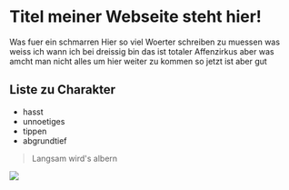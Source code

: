 # Titel meiner Webseite steht hier!

Was fuer ein schmarren Hier so viel Woerter schreiben zu muessen was weiss ich wann ich bei dreissig bin das ist totaler Affenzirkus aber was amcht man nicht alles um hier weiter zu kommen so jetzt ist aber gut

## Liste zu Charakter
* hasst
* unnoetiges
* tippen
* abgrundtief

> Langsam wird's albern

<img src="https://cdn.pixabay.com/photo/2020/06/12/00/11/boxing-5288635_960_720.jpg"/>
